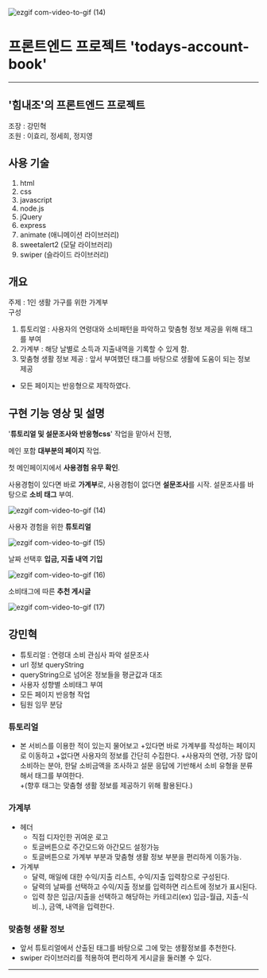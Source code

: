 ![ezgif com-video-to-gif (14)](https://github.com/kangminhyuk1111/todays-account-book/assets/96116158/f5f48cca-b69e-4e64-87d5-a7d7ab578191)

# 프론트엔드 프로젝트 'todays-account-book'
---

## '힘내조'의 프론트엔드 프로젝트

조장 : 강민혁  
조원 : 이효리, 정세희, 정지영

## 사용 기술

1. html
2. css
3. javascript
4. node.js
5. jQuery
6. express
7. animate (애니메이션 라이브러리)
8. sweetalert2 (모달 라이브러리)
9. swiper (슬라이드 라이브러리)

## 개요

주제 : 1인 생활 가구를 위한 가계부  
구성

1. 튜토리얼 : 사용자의 연령대와 소비패턴을 파악하고 맞춤형 정보 제공을 위해 태그를 부여
2. 가계부 : 해당 날별로 소득과 지출내역을 기록할 수 있게 함.
3. 맞춤형 생활 정보 제공 : 앞서 부여했던 태그를 바탕으로 생활에 도움이 되는 정보 제공

- 모든 페이지는 반응형으로 제작하였다.

## 구현 기능 영상 및 설명

'**튜토리얼 및 설문조사와 반응형css**' 작업을 맡아서 진행, 

메인 포함 **대부분의 페이지** 작업.

첫 메인페이지에서 **사용경험 유무 확인**.

사용경험이 있다면 바로 **가계부**로, 사용경험이 없다면 **설문조사**를 시작.
설문조사를 바탕으로 **소비 태그** 부여.

![ezgif com-video-to-gif (14)](https://github.com/kangminhyuk1111/todays-account-book/assets/96116158/ebd4b239-7fa2-407b-815a-7a621e233a09)

사용자 경험을 위한 **튜토리얼**

![ezgif com-video-to-gif (15)](https://github.com/kangminhyuk1111/todays-account-book/assets/96116158/d507f6f7-802d-4342-82a3-0de537a498ad)

날짜 선택후 **입금, 지출 내역 기입**

![ezgif com-video-to-gif (16)](https://github.com/kangminhyuk1111/todays-account-book/assets/96116158/d2792971-fc0d-4264-a692-402dc8eae966)

소비태그에 따른 **추천 게시글**

![ezgif com-video-to-gif (17)](https://github.com/kangminhyuk1111/todays-account-book/assets/96116158/447c07d5-f894-490b-b0ce-5c0d2a20b6eb)

## 강민혁

- 튜토리얼 : 연령대 소비 관심사 파악 설문조사
- url 정보 queryString
- queryString으로 넘어온 정보들을 평균값과 대조
- 사용자 성향별 소비태그 부여
- 모든 페이지 반응형 작업
- 팀원 임무 분담

### 튜토리얼

- 본 서비스를 이용한 적이 있는지 물어보고 +있다면 바로 가계부를 작성하는 페이지로 이동하고 +없다면 사용자의 정보를 간단히 수집한다. +사용자의 연령, 가장 많이 소비하는 분야, 한달 소비금액을 조사하고 설문 응답에 기반해서 소비 유형을 분류해서 태그를 부여한다.  
  +(향후 태그는 맞춤형 생활 정보를 제공하기 위해 활용된다.)

### 가계부

- 헤더
  - 직접 디자인한 귀여운 로고
  - 토글버튼으로 주간모드와 아간모드 설정가능
  - 토글버튼으로 가계부 부분과 맞춤형 생활 정보 부분을 편리하게 이동가능.
- 가계부
  - 달력, 매일에 대한 수익/지출 리스트, 수익/지출 입력창으로 구성된다.
  - 달력의 날짜를 선택하고 수익/지출 정보를 입력하면 리스트에 정보가 표시된다.
  - 입력 창은 입금/지출을 선택하고 해당하는 카테고리(ex) 입금-월급, 지출-식비..), 금액, 내역을 입력한다.

### 맞춤형 생활 정보

- 앞서 튜토리얼에서 산출된 태그를 바탕으로 그에 맞는 생활정보를 추천한다.
- swiper 라이브러리를 적용하여 편리하게 게시글을 둘러볼 수 있다.

---
